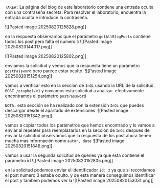`TAREA:` La página del blog de este laboratorio contiene una entrada oculta con una contraseña secreta. Para resolver el laboratorio, encuentra la entrada oculta e introduce la contraseña.


![[Pasted image 20250820125828.png]]

en la respuesta observamos que el parámetro `getAllBlogPosts` contiene todos los post pero falta el numero `3`
![[Pasted image 20250820144317.png]]


![[Pasted image 20250820125802.png]]

enviamos la solicitud y vemos que la respuesta tiene un parámetro `postPassword` pero parece estar oculto.
![[Pasted image 20250820151254.png]]

vamos a verificar esto en la sección de `InQL` usando la URL de la solicitud `POST /graphql/v1` y enviamos esta solicitud a analizar. efectivamente encontramos el parámetro `postPassword`

`NOTA:` esta sección se ha realizado con la extensión `InQL` que puedes descargar desde el apartado de extensiones 
![[Pasted image 20250820151342.png]]

vamos a copiar todos los parámetros que hemos encontrado y lo vamos a enviar al repeater para reemplazarlos en la sección de `InQL` despues de enviar la solicitud observamos que la respuesta de los post ahora tienen mucha mas información como `autor, date` 
![[Pasted image 20250820151848.png]]

vamos a usar la segunda solicitud de queries ya que esta contiene el parámetro id
![[Pasted image 20250820152805.png]]

en la solicitud podemos enviar el identificador `id: 3` ya que si recordamos el post numero 3 estaba oculto. y de esta manera conseguimos identificar el post y tambien podemos ver la 
![[Pasted image 20250820153031.png]]